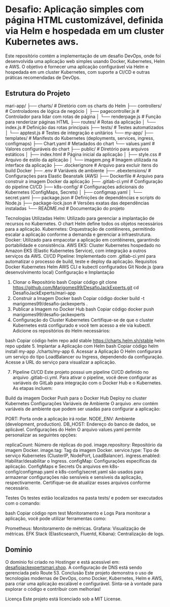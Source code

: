 # Desafio: Aplicação simples com página HTML customizável, definida via Helm e hospedada em um cluster Kubernetes aws. 

Este repositório contém a implementação de um desafio DevOps, onde foi desenvolvida uma aplicação web simples usando Docker, Kubernetes, Helm e AWS. O objetivo é fornecer uma aplicação configurável via Helm e hospedada em um cluster Kubernetes, com suporte a CI/CD e outras práticas recomendadas de DevOps.
## Estrutura do Projeto

mari-app/
├── charts/                # Diretório com os charts do Helm
├── controllers/           # Controladores de lógica de negócio
│   ├── pagecontroller.js  # Controlador para lidar com rotas de página
│   └── renderpage.js      # Função para renderizar páginas HTML
├── routes/                # Rotas da aplicação
│   └── index.js           # Definição das rotas principais
├── tests/                 # Testes automatizados
│   └── apptest.js         # Testes de integração e unitários
└── my-app/
    ├── templates/         # Manifests do Kubernetes (deployments, services, ingress, configmaps)
    ├── Chart.yaml         # Metadados do chart
    └── values.yaml        # Valores configuráveis do chart
├── public/                # Diretório para arquivos estáticos
│   ├── index.html         # Página inicial da aplicação
│   ├── style.css          # Arquivo de estilo da aplicação
│   └── imagem.png         # Imagem utilizada na interface da aplicação
├── .dockerignore          # Arquivo para excluir itens do build Docker
├── .env                   # Variáveis de ambiente
├── .ebextensions/         # Configurações para Elastic Beanstalk (AWS)
├── Dockerfile             # Arquivo para construir a imagem Docker da aplicação
├── .gitlab-ci.yml         # Configuração do pipeline CI/CD
├── k8s-config/            # Configurações adicionais do Kubernetes (ConfigMaps, Secrets)
│   ├── configmap.yaml
│   └── secret.yaml
├── package.json           # Definições de dependências e scripts do Node.js
├── package-lock.json      # Versões exatas das dependências instaladas
└── README.md              # Documentação do projeto

Tecnologias Utilizadas
Helm: Utilizado para gerenciar a implantação de recursos no Kubernetes. O chart Helm define todos os objetos necessários para a aplicação.
Kubernetes: Orquestração de contêineres, permitindo escalar a aplicação conforme a demanda e gerenciar a infraestrutura.
Docker: Utilizado para empacotar a aplicação em contêineres, garantindo portabilidade e consistência.
AWS EKS: Cluster Kubernetes hospedado no Amazon EKS (Elastic Kubernetes Service), com integração a outros serviços da AWS.
CI/CD Pipeline: Implementado com .gitlab-ci.yml para automatizar o processo de build, teste e deploy da aplicação.
Requisitos
Docker
Kubernetes
Helm
AWS CLI e kubectl configurados
Git
Node.js (para desenvolvimento local) 
Configuração e Implantação
1. Clonar o Repositório
bash
Copiar código
git clone https://github.com/Marigomes99/DesafioJackExperts.git
cd DesafioJackExperts/mari-app
2. Construir a Imagem Docker
bash
Copiar código
docker build -t marigomes99/desafio-jackexperts .
3. Publicar a Imagem no Docker Hub
bash
Copiar código
docker push marigomes99/desafio-jackexperts
4. Configuração do Cluster Kubernetes
Certifique-se de que o cluster Kubernetes está configurado e você tem acesso a ele via kubectl. Adicione os repositórios do Helm necessários:

bash
Copiar código
helm repo add stable https://charts.helm.sh/stable
helm repo update
5. Implantar a Aplicação com Helm
bash
Copiar código
helm install my-app ./charts/my-app
6. Acessar a Aplicação
O Helm configurará um serviço do tipo LoadBalancer ou Ingress, dependendo da configuração. Acesse a URL do serviço para visualizar a aplicação.

7. Pipeline CI/CD
Este projeto possui um pipeline CI/CD definido no arquivo .gitlab-ci.yml. Para ativar o pipeline, você deve configurar as variáveis do GitLab para integração com o Docker Hub e o Kubernetes. As etapas incluem:

Build da imagem Docker
Push para o Docker Hub
Deploy no cluster Kubernetes
Configurações
Variáveis de Ambiente
O arquivo .env contém variáveis de ambiente que podem ser usadas para configurar a aplicação:

PORT: Porta onde a aplicação irá rodar.
NODE_ENV: Ambiente (development, production).
DB_HOST: Endereço do banco de dados, se aplicável.
Configurações do Helm
O arquivo values.yaml permite personalizar as seguintes opções:

replicaCount: Número de réplicas do pod.
image.repository: Repositório da imagem Docker.
image.tag: Tag da imagem Docker.
service.type: Tipo de serviço Kubernetes (ClusterIP, NodePort, LoadBalancer).
ingress.enabled: Habilitar/desabilitar o Ingress.
configMap: Configurações específicas da aplicação.
ConfigMaps e Secrets
Os arquivos em k8s-config/configmap.yaml e k8s-config/secret.yaml são usados para armazenar configurações não sensíveis e sensíveis da aplicação, respectivamente. Certifique-se de atualizar esses arquivos conforme necessário.

Testes
Os testes estão localizados na pasta tests/ e podem ser executados com o comando:

bash
Copiar código
npm test
Monitoramento e Logs
Para monitorar a aplicação, você pode utilizar ferramentas como:

Prometheus: Monitoramento de métricas.
Grafana: Visualização de métricas.
EFK Stack (Elasticsearch, Fluentd, Kibana): Centralização de logs.

## Domínio
O domínio foi criado no Hostinger e está acessível em: [desafiojackexpertsmari.shop](http://desafiojackexpertsmari.shop). A configuração de DNS está sendo gerenciada pelo Route 53.
Conclusão
Este projeto demonstra o uso de tecnologias modernas de DevOps, como Docker, Kubernetes, Helm e AWS, para criar uma aplicação escalável e configurável. Sinta-se à vontade para explorar o código e contribuir com melhorias!

Licença
Este projeto está licenciado sob a MIT License.
